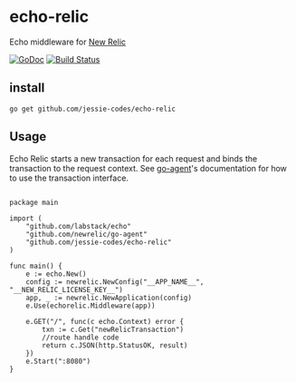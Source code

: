 # echo-relic
Echo middleware for [New Relic](https://newrelic.com/)

[![GoDoc](https://godoc.org/github.com/jessie-codes/echo-relic?status.svg)](https://godoc.org/github.com/jessie-codes/echo-relic)
[![Build Status](https://travis-ci.org/jessie-codes/echo-relic.svg?branch=master)](https://travis-ci.org/jessie-codes/echo-relic)

## install

`go get github.com/jessie-codes/echo-relic`

## Usage

Echo Relic starts a new transaction for each request and binds the transaction
to the request context. See [go-agent](https://github.com/newrelic/go-agent)'s
documentation for how to use the transaction interface.

```golang

package main

import (
	"github.com/labstack/echo"
	"github.com/newrelic/go-agent"
	"github.com/jessie-codes/echo-relic"
)

func main() {
	e := echo.New()
	config := newrelic.NewConfig("__APP_NAME__", "__NEW_RELIC_LICENSE_KEY__")
	app, _ := newrelic.NewApplication(config)
	e.Use(echorelic.Middleware(app))

	e.GET("/", func(c echo.Context) error {
		txn := c.Get("newRelicTransaction")
		//route handle code
		return c.JSON(http.StatusOK, result)
	})
	e.Start(":8080")
}

```
